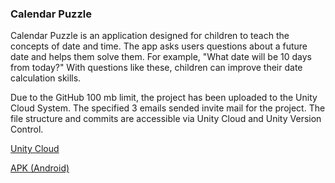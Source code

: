 ### Calendar Puzzle

Calendar Puzzle is an application designed for children to teach the concepts of date and time. The app asks users questions about a future date and helps them solve them. For example, "What date will be 10 days from today?" With questions like these, children can improve their date calculation skills.

Due to the GitHub 100 mb limit, the project has been uploaded to the Unity Cloud System. The specified 3 emails sended invite mail for the project. The file structure and commits are accessible via Unity Cloud and Unity Version Control.

[Unity Cloud](https://cloud.unity.com/home/organizations/18968113338128/plastic-scm/organizations/ismailyucelolmez514/repositories/CalendarPuzzzle)

[APK (Android)](https://drive.google.com/file/d/1GBYg51MnAaTf7icobIcvEesV6XEDM0xa/view?usp=sharing)
